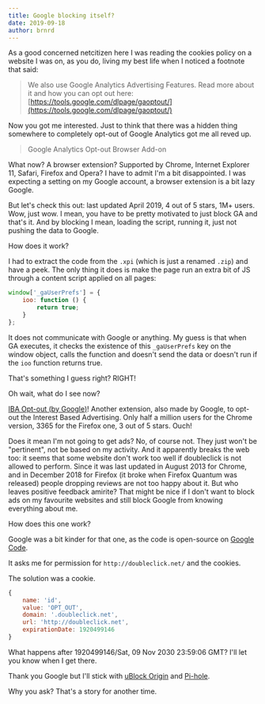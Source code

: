 ```yaml
---
title: Google blocking itself?
date: 2019-09-18
author: brnrd
---
```


As a good concerned netcitizen here I was reading the cookies policy on a website I was on, as you do, living my best life when I noticed a footnote that said:

> We also use Google Analytics Advertising Features. Read more about it and how you can opt out here: [https://tools.google.com/dlpage/gaoptout/](https://tools.google.com/dlpage/gaoptout/)

Now you got me interested. Just to think that there was a hidden thing somewhere to completely opt-out of Google Analytics got me all reved up.

> Google Analytics Opt-out Browser Add-on

What now? A browser extension? Supported by Chrome, Internet Explorer 11, Safari, Firefox and Opera?
I have to admit I'm a bit disappointed. I was expecting a setting on my Google account, a browser extension is a bit lazy Google.

But let's check this out: last updated April 2019, 4 out of 5 stars, 1M+ users. Wow, just wow. I mean, you have to be pretty motivated to just block GA and that's it. And by blocking I mean, loading the script, running it, just not pushing the data to Google.

How does it work?

I had to extract the code from the `.xpi` (which is just a renamed `.zip`) and have a peek.
The only thing it does is make the page run an extra bit of JS through a content script applied on all pages:

```javascript
window['_gaUserPrefs'] = {
	ioo: function () {
		return true;
	}
};
```

It does not communicate with Google or anything. My guess is that when GA executes, it checks the existence of this `_gaUserPrefs` key on the window object, calls the function and doesn't send the data or doesn't run if the `ioo` function returns true.

That's something I guess right? RIGHT!

Oh wait, what do I see now?

[IBA Opt-out (by Google)](https://addons.mozilla.org/en-US/firefox/addon/interest-advertising-opt-out/)! Another extension, also made by Google, to opt-out the Interest Based Advertising. Only half a million users for the Chrome version, 3365 for the Firefox one, 3 out of 5 stars. Ouch!

Does it mean I'm not going to get ads? No, of course not. They just won't be "pertinent", not be based on my activity. And it apparently breaks the web too: it seems that some website don't work too well if doubleclick is not allowed to perform. Since it was last updated in August 2013 for Chrome, and in December 2018 for Firefox (it broke when Firefox Quantum was released) people dropping reviews are not too happy about it. But who leaves positive feedback amirite?
That might be nice if I don't want to block ads on my favourite websites and still block Google from knowing everything about me.

How does this one work?

Google was a bit kinder for that one, as the code is open-source on [Google Code](https://code.google.com/archive/p/google-opt-out-plugin/source/default/source).

It asks me for permission for `http://doubleclick.net/` and the cookies.

The solution was a cookie.

```javascript
{
	name: 'id',
	value: 'OPT_OUT',
	domain: '.doubleclick.net',
	url: 'http://doubleclick.net',
	expirationDate: 1920499146
}
```

What happens after 1920499146/Sat, 09 Nov 2030 23:59:06 GMT? I'll let you know when I get there.

Thank you Google but I'll stick with [uBlock Origin](https://github.com/gorhill/uBlock) and [Pi-hole](https://pi-hole.net/).

Why you ask? That's a story for another time.
